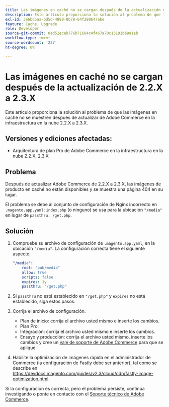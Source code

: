 ```yaml
---
title: Las imágenes en caché no se cargan después de la actualización de 2.2.X a 2.3.X
description: Este artículo proporciona la solución al problema de que las imágenes en caché no se muestren después de actualizar de Adobe Commerce en la infraestructura en la nube 2.2.X a 2.3.X.
exl-id: 3e6bd5aa-bd5d-4880-8b78-64f280647abe
feature: Cache, Upgrade
role: Developer
source-git-commit: 0ad52eceb776b71604c4f467a70c13191bb9a1eb
workflow-type: tm+mt
source-wordcount: '237'
ht-degree: 0%

---
```


# Las imágenes en caché no se cargan después de la actualización de 2.2.X a 2.3.X

Este artículo proporciona la solución al problema de que las imágenes en caché no se muestren después de actualizar de Adobe Commerce en la infraestructura en la nube 2.2.X a 2.3.X.

## Versiones y ediciones afectadas:

* Arquitectura de plan Pro de Adobe Commerce en la infraestructura en la nube 2.2.X, 2.3.X

## Problema

Después de actualizar Adobe Commerce de 2.2.X a 2.3.X, las imágenes de producto en caché no están disponibles y se muestra una página 404 en su lugar.

El problema se debe al conjunto de configuración de Nginx incorrecto en `.magento.app.yaml`: `index.php` (o ninguno) se usa para la ubicación `"/media"` en lugar de `passthru: /get.php`.

## Solución

1. Compruebe su archivo de configuración de `.magento.app.yaml`, en la ubicación `"/media"`. La configuración correcta tiene el siguiente aspecto:

   ```yaml
   "/media":
       root: "pub/media"
       allow: true
       scripts: false
       expires: 1y
       passthru: "/get.php"
   ```

1. Si `passthru` no está establecido en `"/get.php"` y `expires` no está establecido, siga estos pasos.
1. Corrija el archivo de configuración.
   * Plan de inicio: corrija el archivo usted mismo e inserte los cambios.
   * Plan Pro:
   * Integración: corrija el archivo usted mismo e inserte los cambios.
   * Ensayo y producción: corrija el archivo usted mismo, inserte los cambios y cree un [vale de soporte de Adobe Commerce](/help/help-center-guide/help-center/magento-help-center-user-guide.md#submit-ticket) para que se aplique.

1. Habilite la optimización de imágenes rápida en el administrador de Commerce (la configuración de Fastly debe ser anterior), tal como se describe en <https://devdocs.magento.com/guides/v2.3/cloud/cdn/fastly-image-optimization.html>.

Si la configuración es correcta, pero el problema persiste, continúa investigando o ponte en contacto con el [Soporte técnico de Adobe Commerce](/help/help-center-guide/help-center/magento-help-center-user-guide.md#submit-ticket).
